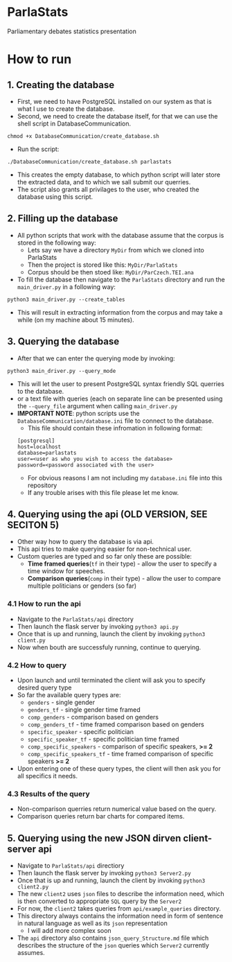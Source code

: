 # ParlaStats
Parliamentary debates statistics presentation
# How to run
## 1. Creating the database
- First, we need to have PostgreSQL installed on our system as that is what I use to create the database.
- Second, we need to create the database itself, for that we can use the shell script in DatabaseCommunication.
 ```shell
 chmod +x DatabaseCommunication/create_database.sh
 ```
 - Run the script:
 ```shell
 ./DatabaseCommunication/create_database.sh parlastats
 ```
 - This creates the empty database, to which python script will later store the extracted data,
 and to which we sall submit our querries.
 - The script also grants all privilages to the user, who created the database using this script.
 ## 2. Filling up the database
 - All python scripts that work with the database assume that the corpus is stored in the following way:
	- Lets say we have a directory `MyDir` from which we cloned into ParlaStats
	- Then the project is stored like this: `MyDir/ParlaStats`
	- Corpus should be then stoed like: `MyDir/ParCzech.TEI.ana`
- To fill the database then navigate to the `ParlaStats` directory and run the `main_driver.py` in a following way:
```shell
python3 main_driver.py --create_tables
```
- This will result in extracting information from the corpus and may take a while (on my machine about 15 minutes).
## 3. Querying the database
- After that we can enter the querying mode by invoking:
```shell
python3 main_driver.py --query_mode 
```
- This will let the user to present PostgreSQL syntax friendly SQL querries to the database.
- or a text file with queries (each on separate line can be presented using the `--query_file` argument when calling `main_driver.py`
- **IMPORTANT NOTE**: python scripts use the `DatabaseCommunication/database.ini` file to connect to the database.
	- This file should contain these infromation in following format:
	```
	[postgresql]
	host=localhost
	database=parlastats
	user=<user as who you wish to access the database>
	password=<password associated with the user>
	```
	- For obvious reasons I am not including my `database.ini` file into this
	  repository
	- If any trouble arises with this file please let me know.
## 4. Querying using the api (OLD VERSION, SEE SECITON 5)
- Other way how to query the database is via api.
- This api tries to make querying easier for non-technical user.
- Custom queries are typed and so far only these are possible:
	- **Time framed queries**(`tf` in their type) - allow the user to specify a time window for speeches.
	- **Comparison queries**(`comp` in their type) - allow the user to compare multiple politicians or genders (so far)
### 4.1 How to run the api
- Navigate to the `ParlaStats/api` directory
- Then launch the flask server by invoking `python3 api.py`
- Once that is up and running, launch the client by invoking `python3 client.py`
- Now when bouth are successfuly running, continue to querying.
### 4.2 How to query
- Upon launch and until terminated the client will ask you to specify desired query type
- So far the available query types are:
	- `genders` - single gender
	- `genders_tf` - single gender time framed
	- `comp_genders` - comparison based on genders
	- `comp_genders_tf` - time framed comparison based on genders
	- `specific_speaker` - specific politician
	- `specific_speaker_tf` - specific politician time framed
	- `comp_specific_speakers` - comparison of specific speakers, **>= 2**
	- `comp_specific_speakers_tf` - time framed comparison of specific speakers **>= 2**
- Upon entering one of these query types, the client will then ask you for all specifics it needs.
### 4.3 Results of the query
- Non-comparison querries return numerical value based on the query.
- Comparison queries return bar charts for compared items.

## 5. Querying using the new JSON dirven client-server api
- Navigate to `ParlaStats/api` directiory
- Then launch the flask server by invoking `python3 Server2.py`
- Once that is up and running, launch the client by invoking `python3 client2.py`
- The new `client2` uses `json` files to describe the information need, which is then converted to appropriate `SQL` query by the `Server2`
- For now, the `client2` takes queries from `api/example_queries` directory.
- This directory always contains the information need in form of sentence in natural language as well as its `json` representation
	- I will add more complex soon
- The `api` directory also contains `json_query_Structure.md` file which describes the structure of the `json` queries which `Server2` currently assumes.
